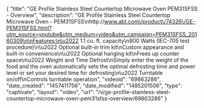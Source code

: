 {
    "title": "GE Profile Stainless Steel Countertop Microwave Oven PEM31SFSS - Overview",
    "description": "GE Profile Stainless Steel Countertop Microwave Oven - PEM31SFSS\nhttp:\/\/www.abt.com\/product\/74326\/GE-PEM31SFSS.html?utm_source=youtube&utm_medium=video&utm_campaign=PEM31SFSS_20160309\n\nFeatures:\n\u2022 1.1 cu. ft. capacity\n800 Watts (IEC-705 test procedure)\n\u2022 Optional built-in trim kit\nCustom appearance and built-in convenience\n\u2022 Optional hanging kit\nFrees up counter space\n\u2022 Weight and Time Defrost\nSimply enter the weight of the food and the oven automatically sets the optimal defrosting time and power level or set your desired time for defrosting\n\u2022 Turntable on\/off\nControls turntable operation",
    "videoid": "69863286",
    "date_created": "1457411756",
    "date_modified": "1485201506",
    "type": "captivate",
    "layout": "video",
    "url": "\/v\/ge-profile-stainless-steel-countertop-microwave-oven-pem31sfss-overview\/69863286"
}